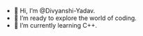 - 👋 Hi, I’m @Divyanshi-Yadav.
- 👀 I’m ready to explore the world of coding.
- 🌱 I’m currently learning  C++.

<!---
Divyanshi-Yadav/Divyanshi-Yadav is a ✨ special ✨ repository because its `README.md` (this file) appears on your GitHub profile.
You can click the Preview link to take a look at your changes.
--->
